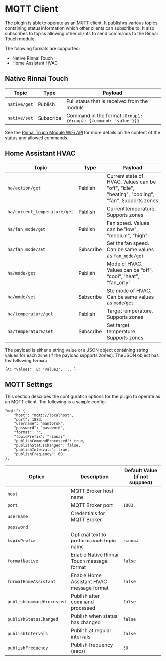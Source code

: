 # MQTT Client

The plugin is able to operate as an MQTT client. It publishes various topics containing status information which other clients can subscribe to. It also subscribes to topics allowing other clients to send commands to the Rinnai Touch module.

The folowing formats are supported:
* Native Rinnai Touch
* Home Assistant HVAC

## Native Rinnai Touch

|Topic|Type|Payload|
|-|-|-|
|`native/get`|Publish|Full status that is received from the module|
|`native/set`|Subscribe|Command in the format `{Group1: {Group2: {Command: "value"}}}`|

See the [Rinnai Touch Module WiFi API](https://hvac-api-docs.s3.us-east-2.amazonaws.com/NBW2API_Iss1.3.pdf) for more details on the content of the status and allowed commands.

## Home Assistant HVAC

|Topic|Type|Payload|
|-|-|-|
|`ha/action/get`|Publish|Current state of HVAC. Values can be "off", "idle", "heating", "cooling", "fan". Supports zones|
|`ha/current_temperature/get`|Publish|Current temperature. Supports zones|
|`ha/fan_mode/get`|Publish|Fan speed. Values can be "low", "medium", "high"|
|`ha/fan_mode/set`|Subscribe|Set the fan speed. Can be same values as `fan_mode/get`|
|`ha/mode/get`|Publish|Mode of HVAC. Values can be “off”, “cool”, “heat”, “fan_only”|
|`ha/mode/set`|Subscribe|Ste mode of HVAC. Can be same values as `mode/get`|
|`ha/temperature/get`|Publish|Target temperature. Supports zones|
|`ha/temperature/set`|Subscribe|Set target temperature. Supports zones|

The payload is either a string value or a JSON object containing string values for each zone (if the payload supports zones). The JSON object has the following format:

    {A: "value1", B: "value2", ... }

## MQTT Settings

This section describes the configuration options for the plugin to operate as an MQTT client. The following is a sample config:

    "mqtt": {
        "host": "mqtt://localhost",
        "port": 1883,
        "username": "mantorok",
        "password": "password",
        "format": "",
        "topicPrefix": "rinnai",
        "publishCommandProcessed": true,
        "publishStatusChanged": false,
        "publishIntervals": true,
        "publishFrequency": 60
    },

|Option|Description|Default Value (if not supplied)|
|-|-|-|
|`host`|MQTT Broker host name||
|`port`|MQTT Broker port|`1883`|
|`username`|Credentials for MQTT Broker||
|`password`|||
|`topicPrefix`|Optional text to prefix to each topic name|`rinnai`|
|`formatNative`|Enable Native Rinnai Touch message format|`false`|
|`formatHomeAssistant`|Enable Home Assistant HVAC message format|`false`|
|`publishCommandProcessed`|Publish after command processed|`false`|
|`publishStatusChanged`|Publish when status has changed|`false`|
|`publishIntervals`|Publish at regular intervals|`false`|
|`publishFrequency`|Publish frequency (secs)|`60`|